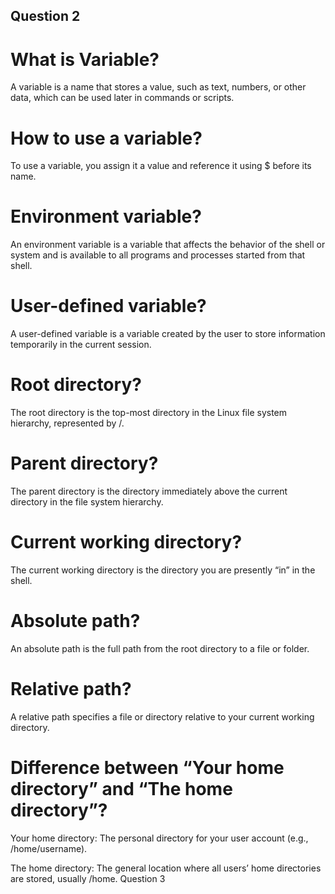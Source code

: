 ## Question 2
# What is Variable?

A variable is a name that stores a value, such as text, numbers, or other data, which can be used later in commands or scripts.
# How to use a variable?

To use a variable, you assign it a value and reference it using $ before its name.
# Environment variable?

An environment variable is a variable that affects the behavior of the shell or system and is available to all programs and processes started from that shell.
# User-defined variable?

A user-defined variable is a variable created by the user to store information temporarily in the current session.
# Root directory?

The root directory is the top-most directory in the Linux file system hierarchy, represented by /.
# Parent directory?

The parent directory is the directory immediately above the current directory in the file system hierarchy.
# Current working directory?

The current working directory is the directory you are presently “in” in the shell.
# Absolute path?

An absolute path is the full path from the root directory to a file or folder.
# Relative path?

A relative path specifies a file or directory relative to your current working directory.
# Difference between “Your home directory” and “The home directory”?

Your home directory: The personal directory for your user account (e.g., /home/username).

The home directory: The general location where all users’ home directories are stored, usually /home.
Question 3

